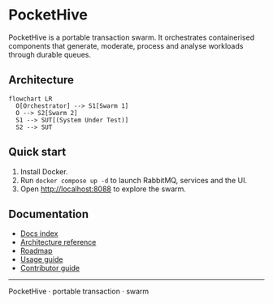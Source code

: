 # PocketHive

PocketHive is a portable transaction swarm. It orchestrates containerised components that generate, moderate, process and analyse workloads through durable queues.

## Architecture

```mermaid
flowchart LR
  O[Orchestrator] --> S1[Swarm 1]
  O --> S2[Swarm 2]
  S1 --> SUT[(System Under Test)]
  S2 --> SUT
```

## Quick start
1. Install Docker.
2. Run `docker compose up -d` to launch RabbitMQ, services and the UI.
3. Open <http://localhost:8088> to explore the swarm.

## Documentation
- [Docs index](docs/README.md)
- [Architecture reference](docs/ARCHITECTURE.md)
- [Roadmap](docs/ROADMAP.md)
- [Usage guide](docs/USAGE.md)
- [Contributor guide](CONTRIBUTING.md)

---

PocketHive · portable transaction · swarm
